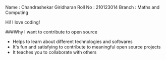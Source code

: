 Name : Chandrashekar Giridharan
Roll No : 210123014
Branch : Maths and Computing

Hi! I love coding!

###Why I want to contribute to open source
- Helps to learn about different technologies and softwares
- It's fun and satisfying to contribute to meaningful open source projects
- It teaches you to collaborate with others 